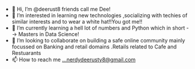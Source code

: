 - 👋 Hi, I’m @deerust8 friends call me Dee!
- 👀 I’m interested in learning new technologies ,socializing with techies of similar interests and to wear a white hat!!You got me!!
- 🌱 I’m currently learning a hell lot of numbers and Python which in short --> Masters in Data Science! 
- 💞️ I’m looking to collaborate on building a safe online community mainly focussed on Banking and retail domains .Retails related to Cafe and Restuarants
- 📫 How to reach me ...nerdydeerusty8@gmail.com

<!---
deerust8/deerust8 is a ✨ special ✨ repository because its `README.md` (this file) appears on your GitHub profile.
You can click the Preview link to take a look at your changes.
--->
